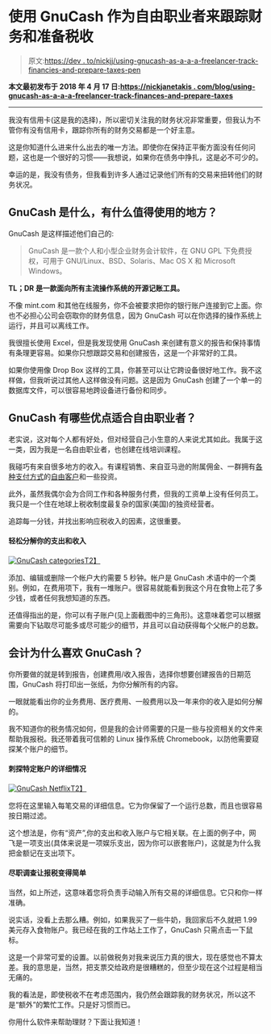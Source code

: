 # 使用 GnuCash 作为自由职业者来跟踪财务和准备税收

> 原文:[https://dev . to/nickjj/using-gnucash-as-a-a-a-freelancer-track-financies-and-prepare-taxes-pen](https://dev.to/nickjj/using-gnucash-as-a-freelancer-to-track-finances-and-prepare-taxes-pen)

**本文最初发布于 2018 年 4 月 17 日:[https://nickjanetakis . com/blog/using-gnucash-as-a-a-a-freelancer-track-finances-and-prepare-taxes](https://nickjanetakis.com/blog/using-gnucash-as-a-freelancer-to-track-finances-and-prepare-taxes)**

* * *

我没有信用卡(这是我的选择)，所以密切关注我的财务状况非常重要，但我认为不管你有没有信用卡，跟踪你所有的财务交易都是一个好主意。

这是你知道什么进来什么出去的唯一方法。即使你在保持正平衡方面没有任何问题，这也是一个很好的习惯——我想说，如果你在债务中挣扎，这是必不可少的。

幸运的是，我没有债务，但我看到许多人通过记录他们所有的交易来扭转他们的财务状况。

## GnuCash 是什么，有什么值得使用的地方？

GnuCash 是这样描述他们自己的:

> GnuCash 是一款个人和小型企业财务会计软件，在 GNU GPL 下免费授权，可用于 GNU/Linux、BSD、Solaris、Mac OS
> X 和 Microsoft Windows。

**TL；DR 是一款面向所有主流操作系统的开源记账工具。**

不像 mint.com 和其他在线服务，你不会被要求把你的银行账户连接到它上面。你也不必担心公司会窃取你的财务信息，因为 GnuCash 可以在你选择的操作系统上运行，并且可以离线工作。

我很擅长使用 Excel，但是我发现使用 GnuCash 来创建有意义的报告和保持事情有条理更容易。如果你只想跟踪交易和创建报告，这是一个非常好的工具。

如果你使用像 Drop Box 这样的工具，你甚至可以让它跨设备很好地工作。我不这样做，但我听说过其他人这样做没有问题。这是因为 GnuCash 创建了一个单一的数据库文件，可以很容易地跨设备进行备份和同步。

## GnuCash 有哪些优点适合自由职业者？

老实说，这对每个人都有好处，但对经营自己小生意的人来说尤其如此。我属于这一类，因为我是一名自由职业者，也创建在线培训课程。

我碰巧有来自很多地方的收入。有课程销售、来自亚马逊的附属佣金、一群拥有[各种支付方式](https://nickjanetakis.com/blog/how-to-accept-email-based-payments-for-free-as-a-freelancer)的[自由客户](https://nickjanetakis.com/blog/how-to-start-a-successful-freelance-business-as-a-software-developer)和一些投资。

此外，虽然我偶尔会为合同工作和各种服务付费，但我的工资单上没有任何员工。我只是一个住在地球上税收制度最复杂的国家(美国)的独资经营者。

追踪每一分钱，并找出影响应税收入的因素，这很重要。

#### [](#easily-break-down-your-expenses-and-income)轻松分解你的支出和收入

[![GnuCash categories](../Images/e8412b439a0e6552f717d561f7a89e01.png)T2】](https://res.cloudinary.com/practicaldev/image/fetch/s--1pW4vnAQ--/c_limit%2Cf_auto%2Cfl_progressive%2Cq_auto%2Cw_880/https://nickjanetakis.com/assets/blog/gnucash-categories-4a708cf66010c5c3e2db29bcdb2381f38799886b44b0718902550fe3397118a0.jpg)

添加、编辑或删除一个帐户大约需要 5 秒钟。帐户是 GnuCash 术语中的一个类别。例如，在费用项下，我有一堆账户。很容易就能看到我这个月在食物上花了多少钱，或者任何我想知道的东西。

还值得指出的是，你可以有子账户(见上面截图中的三角形)。这意味着您可以根据需要向下钻取尽可能多或尽可能少的细节，并且可以自动获得每个父帐户的总数。

## [](#why-do-accountants-like-gnucash)会计为什么喜欢 GnuCash？

你所要做的就是转到报告，创建费用/收入报告，选择你想要创建报告的日期范围，GnuCash 将打印出一张纸，为你分解所有的内容。

一眼就能看出你的业务费用、医疗费用、一般费用以及一年来你的收入是如何分解的。

我不知道你的税务情况如何，但是我的会计师需要的只是一些与投资相关的文件来帮助我报税。我还带着我可信赖的 Linux 操作系统 Chromebook，以防他需要窥探某个账户的细节。

#### [](#prying-into-the-details-of-a-specific-account)刺探特定账户的详细情况

[![GnuCash Netflix](../Images/172dcaf01618ff7603a5f43d23dd68d6.png)T2】](https://res.cloudinary.com/practicaldev/image/fetch/s--iLn5cYMF--/c_limit%2Cf_auto%2Cfl_progressive%2Cq_auto%2Cw_880/https://nickjanetakis.com/assets/blog/gnucash-netflix-24d1c0f6d9f58299595a8c124a8ef55ac2f7a58228d1e19015b33852b76de1e3.jpg)

您将在这里输入每笔交易的详细信息。它为你保留了一个运行总数，而且也很容易按日期过滤。

这个想法是，你有“资产”,你的支出和收入账户与它相关联。在上面的例子中，网飞是一项支出(具体来说是一项娱乐支出，因为你可以嵌套账户)，这就是为什么我把金额记在支出项下。

#### 尽职调查让报税变得简单

当然，如上所述，这意味着您将负责手动输入所有交易的详细信息。它只和你一样准确。

说实话，没看上去那么糟。例如，如果我买了一些牛奶，我回家后不久就把 1.99 美元存入食物账户。我已经在我的工作站上工作了，GnuCash 只需点击一下鼠标。

这是一个非常可爱的设置。以前做税务对我来说压力真的很大，现在感觉也不算太差。我的意思是，当然，把支票交给政府是很糟糕的，但至少现在这个过程是相当无痛的。

我的看法是，即使税收不在考虑范围内，我仍然会跟踪我的财务状况，所以这不是“额外”的繁忙工作。只是好习惯而已。

你用什么软件来帮助理财？下面让我知道！